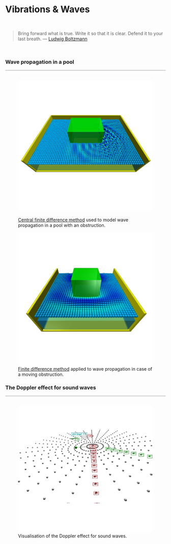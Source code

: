 <a name="waves"></a>
# Vibrations &amp; Waves
<div class="header_line"><br/></div>

<blockquote>
Bring forward what is true. Write it so that it is clear. Defend it to your last breath. &mdash;
<a href="https://en.wikipedia.org/wiki/Ludwig_Boltzmann">Ludwig Boltzmann</a>
</blockquote><br/>

### Wave propagation in a pool
<div style="border-top: 1px solid #999999"><br/></div>

<div class="double_image">
<figure class="left_image">
  <a href="waves/pool_with_obstacle.html">
    <img alt="Swimming pool" src="./images/pool_with_obstacle.png" title="Click to animate"/>
  </a>
  <figcaption><br/>
  <a href="https://en.wikipedia.org/wiki/Central_differencing_scheme">Central finite difference method</a> 
  used to model wave propagation in a pool with an obstruction. 
  </figcaption>
</figure>
<figure class="right_image">
  <a href="waves/pool_with_moving_obstacle.html">
    <img alt="Swimming pool" src="./images/pool_with_moving_obstacle.png" title="Click to animate"/>
  </a>
  <figcaption><a href="https://en.wikipedia.org/wiki/Central_differencing_scheme">Finite difference method</a> 
  applied to wave propagation in case of a moving obstruction. 
  </figcaption>
</figure>
</div>
<p style="clear: both;"></p>


### The Doppler effect for sound waves
<div style="border-top: 1px solid #999999"><br/></div>

<div class="double_image">
<figure class="left_image">
  <a href="waves/doppler.html">
    <img alt="Doppler effect" src="./images/doppler_effect.png" title="Click to animate"/>
  </a>
  <figcaption>Visualisation of the Doppler effect for sound waves.</figcaption>
</figure>
<figure class="right_image">
  <!-- Space reserved for future picture
  <figcaption>For the future.</figcaption>
  -->
</figure>
</div>
<p style="clear: both;"></p>